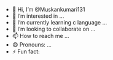 - 👋 Hi, I’m @Muskankumari131
- 👀 I’m interested in ...
- 🌱 I’m currently learning c language ...
- 💞️ I’m looking to collaborate on ...
- 📫 How to reach me ...
- 😄 Pronouns: ...
- ⚡ Fun fact:

<!---
Muskankumari131/Muskankumari131 is a ✨ special ✨ repository because its `README.md` (this file) appears on your GitHub profile.
You can click the Preview link to take a look at your changes.
--->
